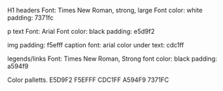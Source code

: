 H1 headers
Font: Times New Roman, strong, large
Font color: white
padding: 7371fc

p text
Font: Arial
Font color: black
padding: e5d9f2

img
padding: f5efff
caption font: arial
color under text: cdc1ff

legends/links
Font: Times New Roman, Strong
font color: black
padding: a594f9

Color palletts.
E5D9F2
F5EFFF
CDC1FF
A594F9
7371FC
